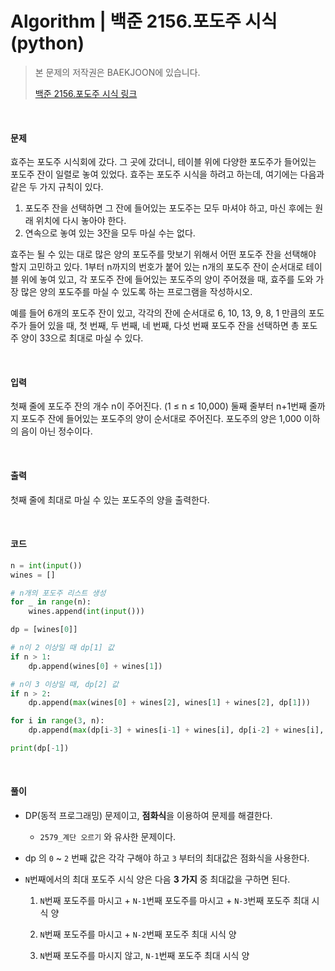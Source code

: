 # Algorithm | 백준 2156.포도주 시식 (python)

> 본 문제의 저작권은 BAEKJOON에 있습니다.
>
> [백준 2156.포도주 시식 링크](https://www.acmicpc.net/problem/2156)

</br>

#### 문제

효주는 포도주 시식회에 갔다. 그 곳에 갔더니, 테이블 위에 다양한 포도주가 들어있는 포도주 잔이 일렬로 놓여 있었다. 효주는 포도주 시식을 하려고 하는데, 여기에는 다음과 같은 두 가지 규칙이 있다.

1. 포도주 잔을 선택하면 그 잔에 들어있는 포도주는 모두 마셔야 하고, 마신 후에는 원래 위치에 다시 놓아야 한다.
2. 연속으로 놓여 있는 3잔을 모두 마실 수는 없다.

효주는 될 수 있는 대로 많은 양의 포도주를 맛보기 위해서 어떤 포도주 잔을 선택해야 할지 고민하고 있다. 1부터 n까지의 번호가 붙어 있는 n개의 포도주 잔이 순서대로 테이블 위에 놓여 있고, 각 포도주 잔에 들어있는 포도주의 양이 주어졌을 때, 효주를 도와 가장 많은 양의 포도주를 마실 수 있도록 하는 프로그램을 작성하시오. 

예를 들어 6개의 포도주 잔이 있고, 각각의 잔에 순서대로 6, 10, 13, 9, 8, 1 만큼의 포도주가 들어 있을 때, 첫 번째, 두 번째, 네 번째, 다섯 번째 포도주 잔을 선택하면 총 포도주 양이 33으로 최대로 마실 수 있다.

</br>

#### 입력

첫째 줄에 포도주 잔의 개수 n이 주어진다. (1 ≤ n ≤ 10,000) 둘째 줄부터 n+1번째 줄까지 포도주 잔에 들어있는 포도주의 양이 순서대로 주어진다. 포도주의 양은 1,000 이하의 음이 아닌 정수이다.

</br>

#### 출력

첫째 줄에 최대로 마실 수 있는 포도주의 양을 출력한다.

</br>

#### 코드

```python
n = int(input())
wines = []

# n개의 포도주 리스트 생성
for _ in range(n):
    wines.append(int(input()))

dp = [wines[0]]

# n이 2 이상일 때 dp[1] 값
if n > 1:
    dp.append(wines[0] + wines[1])

# n이 3 이상일 때, dp[2] 값
if n > 2:
    dp.append(max(wines[0] + wines[2], wines[1] + wines[2], dp[1]))

for i in range(3, n):
    dp.append(max(dp[i-3] + wines[i-1] + wines[i], dp[i-2] + wines[i], dp[i-1]))

print(dp[-1])
```

</br>

#### 풀이

- DP(동적 프로그래밍) 문제이고, **점화식**을 이용하여 문제를 해결한다.
  - `2579_계단 오르기` 와 유사한 문제이다.

- dp 의 `0` ~ `2` 번째 값은 각각 구해야 하고 `3` 부터의 최대값은 점화식을 사용한다.

- `N`번째에서의 최대 포도주 시식 양은 다음 **3 가지** 중 최대값을 구하면 된다.

  1. `N`번째 포도주를 마시고 + `N-1`번째 포도주를 마시고 + `N-3`번째 포도주 최대 시식 양

  2. `N`번째 포도주를 마시고 + `N-2`번째 포도주 최대 시식 양

  3. `N`번째 포도주를 마시지 않고, `N-1`번째 포도주 최대 시식 양
